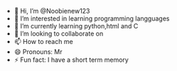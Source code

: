 - 👋 Hi, I’m @Noobienew123
- 👀 I’m interested in learning programming langguages
- 🌱 I’m currently learning python,html and C
- 💞️ I’m looking to collaborate on
- 📫 How to reach me 
- 😄 Pronouns: Mr
- ⚡ Fun fact: I have a short term memory

<!---
Noobienew123/Noobienew123 is a ✨ special ✨ repository because its `README.md` (this file) appears on your GitHub profile.
You can click the Preview link to take a look at your changes.
--->
